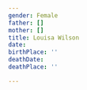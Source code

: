 ```yaml
---
gender: Female
father: []
mother: []
title: Louisa Wilson
date: 
birthPlace: ''
deathDate: 
deathPlace: ''

---
```

